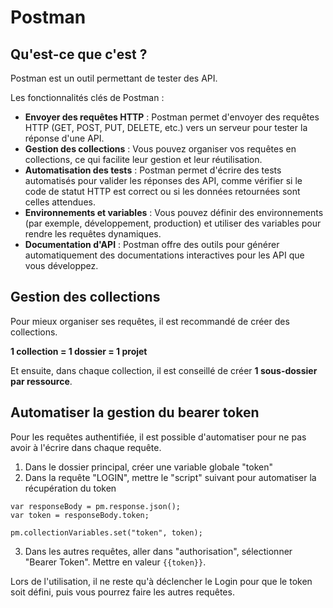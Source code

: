 # Postman

## Qu'est-ce que c'est ? 

Postman est un outil permettant de tester des API.

Les fonctionnalités clés de Postman :
- **Envoyer des requêtes HTTP** : Postman permet d'envoyer des requêtes HTTP (GET, POST, PUT, DELETE, etc.) vers un serveur pour tester la réponse d'une API.
- **Gestion des collections** : Vous pouvez organiser vos requêtes en collections, ce qui facilite leur gestion et leur réutilisation.
- **Automatisation des tests** : Postman permet d'écrire des tests automatisés pour valider les réponses des API, comme vérifier si le code de statut HTTP est correct ou si les données retournées sont celles attendues.
- **Environnements et variables** : Vous pouvez définir des environnements (par exemple, développement, production) et utiliser des variables pour rendre les requêtes dynamiques.
- **Documentation d'API** : Postman offre des outils pour générer automatiquement des documentations interactives pour les API que vous développez.

## Gestion des collections

Pour mieux organiser ses requêtes, il est recommandé de créer des collections.

**1 collection = 1 dossier = 1 projet**

Et ensuite, dans chaque collection, il est conseillé de créer **1 sous-dossier par ressource**.

## Automatiser la gestion du bearer token

Pour les requêtes authentifiée, il est possible d'automatiser pour ne pas avoir à l'écrire dans chaque requête.

1. Dans le dossier principal, créer une variable globale "token"
2. Dans la requête "LOGIN", mettre le "script" suivant pour automatiser la récupération du token

```
var responseBody = pm.response.json();
var token = responseBody.token;

pm.collectionVariables.set("token", token);
```

3. Dans les autres requêtes, aller dans "authorisation", sélectionner "Bearer Token". Mettre en valeur ```{{token}}```.

Lors de l'utilisation, il ne reste qu'à déclencher le Login pour que le token soit défini, puis vous pourrez faire les autres requêtes.